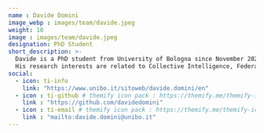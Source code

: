 ```yaml
---
name : Davide Domini
image_webp : images/team/davide.jpeg
weight: 10
image : images/team/davide.jpeg
designation: PhD Student
short_description: >-
  Davide is a PhD student from University of Bologna since November 2023, supervised by Prof. Mirko Viroli.
  His research interests are related to Collective Intelligence, Federated Learning, Reinforcement Learning, Aggregate Computing, Software Development and Self-Organizing Systems. 
social:
  - icon: ti-info
    link: "https://www.unibo.it/sitoweb/davide.domini/en"
  - icon : ti-github # themify icon pack : https://themify.me/themify-icons
    link : "https://github.com/davidedomini"
  - icon : ti-email # themify icon pack : https://themify.me/themify-icons
    link : "mailto:davide.domini@unibo.it"
---
```

